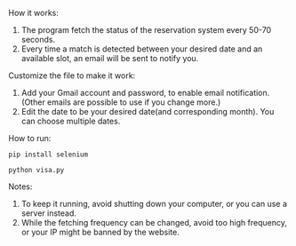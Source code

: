 How it works:
  1. The program fetch the status of the reservation system every 50-70 seconds.
  2. Every time a match is detected between your desired date and an available slot, an email will be sent to notify you.

Customize the file to make it work:
  1. Add your Gmail account and password, to enable email notification. (Other emails are possible to use if you change more.)
  2. Edit the date to be your desired date(and corresponding month). You can choose multiple dates.

How to run:  <br />
```
pip install selenium
```
```
python visa.py
```
Notes:
  1. To keep it running, avoid shutting down your computer, or you can use a server instead.
  2. While the fetching frequency can be changed, avoid too high frequency, or your IP might be banned by the website.